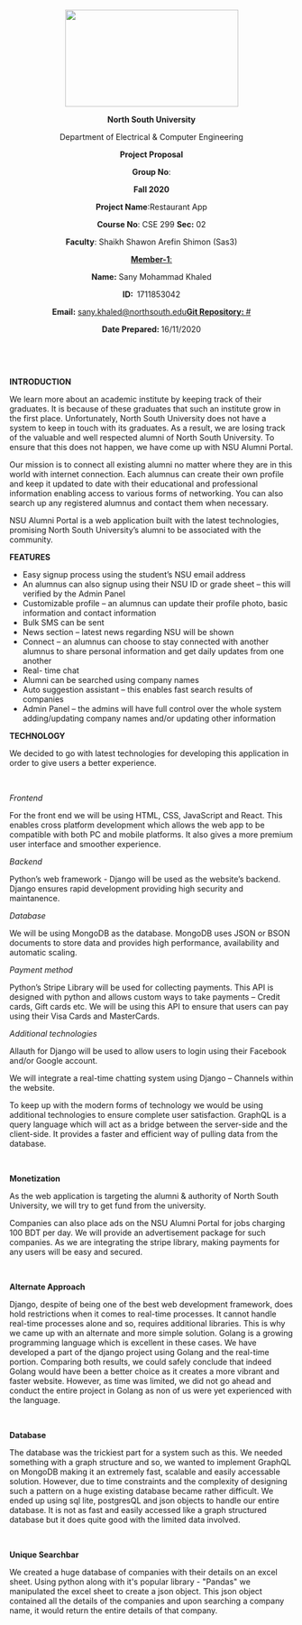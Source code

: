 <p style="text-align: center;">&nbsp;</p>
<p style="text-align: center;">&nbsp;</p>
<p align="center"><strong><img src="https://media.dhakatribune.com/uploads/2016/11/nsulogo.jpg" alt="" width="307" height="172" /></strong></p>
<p align="center"><strong>North South University</strong></p>
<p align="center">Department of Electrical &amp; Computer Engineering</p>
<p align="center"><strong>Project Proposal</strong></p>
<p align="center"><strong>Group No</strong>: </p>
<p align="center"><strong>Fall 2020</strong></p>
<p align="center"><strong>Project Name</strong>:Restaurant App</p>
<p align="center"><strong>Course No</strong>: CSE 299 <strong>Sec</strong><strong>:</strong> 02</p>
<p align="center"><strong>Faculty</strong>: Shaikh Shawon Arefin Shimon (Sas3)</p>
<p align="center"><strong><u>Member-1</u></strong><u>:</u></p>
<p align="center"><strong>Name</strong><strong>:</strong> Sany Mohammad Khaled</p>
<p align="center"><strong>ID</strong><strong>:&nbsp; </strong>1711853042</p>
<p align="center"><strong>Email</strong><strong>:</strong> <a href="mailto:sany.khaled@northsouth.edu">sany.khaled@northsouth.edu</
<p align="center"><strong>Git Repository</strong><strong>: </strong><a href="https://github.com/WasekRahman/SU19CSE299S16G07NSU/">#</a></p>
<p align="center"><strong>Date Prepared</strong><strong>: </strong>16/11/2020</p>
<p><strong>&nbsp;</strong></p>
<p><strong>&nbsp;</strong></p>
<p><strong>INTRODUCTION</strong></p>
<p>We learn more about an academic institute by keeping track of their graduates. It is because of these graduates that such an institute grow in the first place. Unfortunately, North South University does not have a system to keep in touch with its graduates. As a result, we are losing track of the valuable and well respected alumni of North South University. To ensure that this does not happen, we have come up with NSU Alumni Portal.</p>
<p>Our mission is to connect all existing alumni no matter where they are in this world with internet connection. Each alumnus can create their own profile and keep it updated to date with their educational and professional information enabling access to various forms of networking. You can also search up any registered alumnus and contact them when necessary.</p>
<p>NSU Alumni Portal is a web application built with the latest technologies, promising North South University&rsquo;s alumni to be associated with the community.</p>
<p><strong>FEATURES</strong></p>
<ul>
<li>Easy signup process using the student&rsquo;s NSU email address</li>
<li>An alumnus can also signup using their NSU ID or grade sheet &ndash; this will verified by the Admin Panel</li>
<li>Customizable profile &ndash; an alumnus can update their profile photo, basic information and contact information</li>
<li>Bulk SMS can be sent</li>
<li>News section &ndash; latest news regarding NSU will be shown</li>
<li>Connect &ndash; an alumnus can choose to stay connected with another alumnus to share personal information and get daily updates from one another</li>
<li>Real- time chat</li>
<li>Alumni can be searched using company names</li>
<li>Auto suggestion assistant &ndash; this enables fast search results of companies</li>
<li>Admin Panel &ndash; the admins will have full control over the whole system adding/updating company names and/or updating other information</li>
</ul>
<p><strong>TECHNOLOGY</strong></p>
<p>We decided to go with latest technologies for developing this application in order to give users a better experience.</p>
<p>&nbsp;</p>
<p><em>Frontend</em></p>
<p>For the front end we will be using HTML, CSS, JavaScript and React. This enables cross platform development which allows the web app to be compatible with both PC and mobile platforms. It also gives a more premium user interface and smoother experience.</p>
<p><em>Backend</em></p>
<p>Python&rsquo;s web framework - Django will be used as the website&rsquo;s backend. Django ensures rapid development providing high security and maintanence.</p>
<p><em>Database</em></p>
<p>We will be using MongoDB as the database. MongoDB uses JSON or BSON documents to store data and provides high performance, availability and automatic scaling.</p>
<p><em>Payment method</em></p>
<p>Python&rsquo;s Stripe Library will be used for collecting payments. This API is designed with python and allows custom ways to take payments &ndash; Credit cards, Gift cards etc. We will be using this API to ensure that users can pay using their Visa Cards and MasterCards.</p>
<p><em>Additional technologies</em></p>
<p>Allauth for Django will be used to allow users to login using their Facebook and/or Google account.</p>
<p>We will integrate a real-time chatting system using Django &ndash; Channels within the website.</p>
<p>To keep up with the modern forms of technology we would be using additional technologies to ensure complete user satisfaction. GraphQL is a query language which will act as a bridge between the server-side and the client-side. It provides a faster and efficient way of pulling data from the database.</p>
<p>&nbsp;</p>
<p><strong>Monetization</strong></p>
<p>As the web application is targeting the alumni &amp; authority of North South University, we will try to get fund from the university.</p>
<p>Companies can also place ads on the NSU Alumni Portal for jobs charging 100 BDT per day. We will provide an advertisement package for such companies. As we are integrating the stripe library, making payments for any users will be easy and secured.</p>
<p>&nbsp;</p>
<p><strong>Alternate Approach</strong></p>
<p>Django, despite of being one of the best web development framework, does hold restrictions when it comes to real-time processes. It cannot handle real-time processes alone and so, requires additional libraries. This is why we came up with an alternate and more simple solution. Golang is a growing programming language which is excellent in these cases. We have developed a part of the django project using Golang and the real-time portion. Comparing both results, we could safely conclude that indeed Golang would have been a better choice as it creates a more vibrant and faster website. However, as time was limited, we did not go ahead and conduct the entire project in Golang as non of us were yet experienced with the language.</p>
<p>&nbsp;</p>
<p><strong>Database</strong></p>
<p>The database was the trickiest part for a system such as this. We needed something with a graph structure and so, we wanted to implement GraphQL on MongoDB making it an extremely fast, scalable and easily accessable solution. However, due to time constraints and the complexity of designing such a pattern on a huge existing database became rather difficult. We ended up using sql lite,  postgresQL and json objects to handle our entire database. It is not as fast and easily accessed like a graph structured database but it does quite good with the limited data involved.</p>
<p>&nbsp;</p>
<p><strong>Unique Searchbar</strong></p>
<p>We created a huge database of companies with their details on an excel sheet. Using python along with it's popular library - "Pandas" we manipulated the excel sheet to create a json object. This json object contained all the details of the companies and upon searching a company name, it would return the entire details of that company.</p>
<p>&nbsp;</p>
